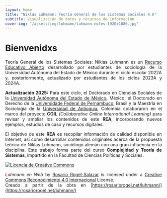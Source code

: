 ```yaml
---
layout: home
title: "Niklas Luhmann: Teoría General de los Sistemas Sociales 4.0"
subtitle: Visualización de datos y recursos de información
cover-img: "/assets/img/luhmann/luhmann-notes-1920x1080.jpg"
---
```


<div style="text-align: justify;" markdown="1">

# Bienvenidxs

Teoría General de los Sistemas Sociales: Niklas Luhmann es un [Recurso Educativo Abierto](https://www.unesco.org/en/open-educational-resources) desarrollado por estudiantes de sociología de la Universidad Autónoma del Estado de México durante el ciclo escolar 2022A y, posteriormente, actualizado por estudiantes de los ciclos 2023A y 2024A.

**Actualización 2025:** Para este ciclo, el Doctorado en Ciencias Sociales de la [Universidad Autónoma del Estado de México](https://www.uaemex.mx/), México; el Doctorado en Derecho de la [Universidade Federal de Pernambuco](https://www.ufpe.br/), Brasil y la Maestría en Sociología de la [Universidad de Antioquia](https://www.udea.edu.co/), Colombia colaboraron en el marco del proyecto **COIL** *(Collaborative Online International Learning)* para revisar y ampliar los contenidos de este **REA**, incorporando nuevos ejemplos, estudios de caso y recursos digitales.

El objetivo de este **REA** es recopilar información de calidad disponible en Internet, así como desarrollar contenidos originales acerca de la propuesta teórica de Niklas Luhmann, sociólogo alemán con una gran influencia en la disciplina. Este trabajo forma parte del curso **Complejidad y Teoría de Sistemas**, impartido en la Facultad de Ciencias Políticas y Sociales.

[![Licencia de Creative Commons](https://i.creativecommons.org/l/by/4.0/88x31.png)](http://creativecommons.org/licenses/by/4.0/)

_Luhmann en Web_ by [Rosario Rogel-Salazar](https://rosariorogel.net/luhmann/) is licensed under a [Creative Commons Reconocimiento 4.0 Internacional](http://creativecommons.org/licenses/by/4.0/) License.  
Creado a partir de la obra en [https://rosariorogel.net/luhmann/](https://rosariorogel.net/luhmann/)

</div>
